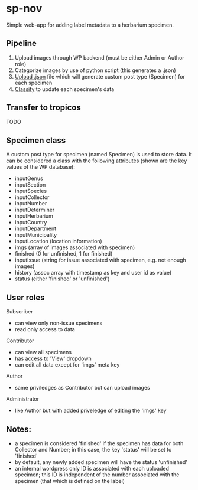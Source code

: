 # sp-nov

Simple web-app for adding label metadata to a herbarium specimen.

## Pipeline

1. Upload images through WP backend (must be either Admin or Author role)
2. Categorize images by use of python script (this generates a .json)
3. [Upload .json](http://spnov.com/upload/) file which will generate custom post type (Specimen) for each specimen
4. [Classify](http://spnov.com/classify/) to update each specimen's data

## Transfer to tropicos

TODO


## Specimen class

A custom post type for specimen (named Specimen) is used to store data.  It can be considered a class with the following attributes (shown are the key values of the WP database):
- inputGenus
- inputSection
- inputSpecies
- inputCollector
- inputNumber
- inputDeterminer
- inputHerbarium
- inputCountry
- inputDepartment
- inputMunicipality
- inputLocation (location information)
- imgs (array of images associated with specimen)
- finished (0 for unfinished, 1 for finished)
- inputIssue (string for issue associated with specimen, e.g. not enough images)
- history (assoc array with timestamp as key and user id as value)
- status (either 'finished' or 'unfinished')

## User roles

Subscriber
- can view only non-issue specimens
- read only access to data

Contributor
- can view all specimens
- has access to 'View' dropdown
- can edit all data except for 'imgs' meta key

Author
- same priviledges as Contributor but can upload images

Administrator
- like Author but with added priveledge of editing the 'imgs' key


## Notes:
- a specimen is considered 'finished' if the specimen has data for both Collector and Number; in this case, the key 'status' will be set to 'finished'
- by default, any newly added specimen will have the status 'unfinished'
- an internal wordpress only ID is associated with each uploaded specimen; this ID is independent of the number associated with the specimen (that which is defined on the label)
